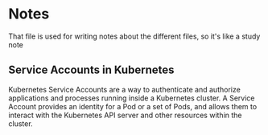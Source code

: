 # Notes

That file is used for writing notes about the different files, so it's like a study note

## Service Accounts in Kubernetes

Kubernetes Service Accounts are a way to authenticate and authorize applications and processes running inside a Kubernetes cluster. A Service Account provides an identity for a Pod or a set of Pods, and allows them to interact with the Kubernetes API server and other resources within the cluster.